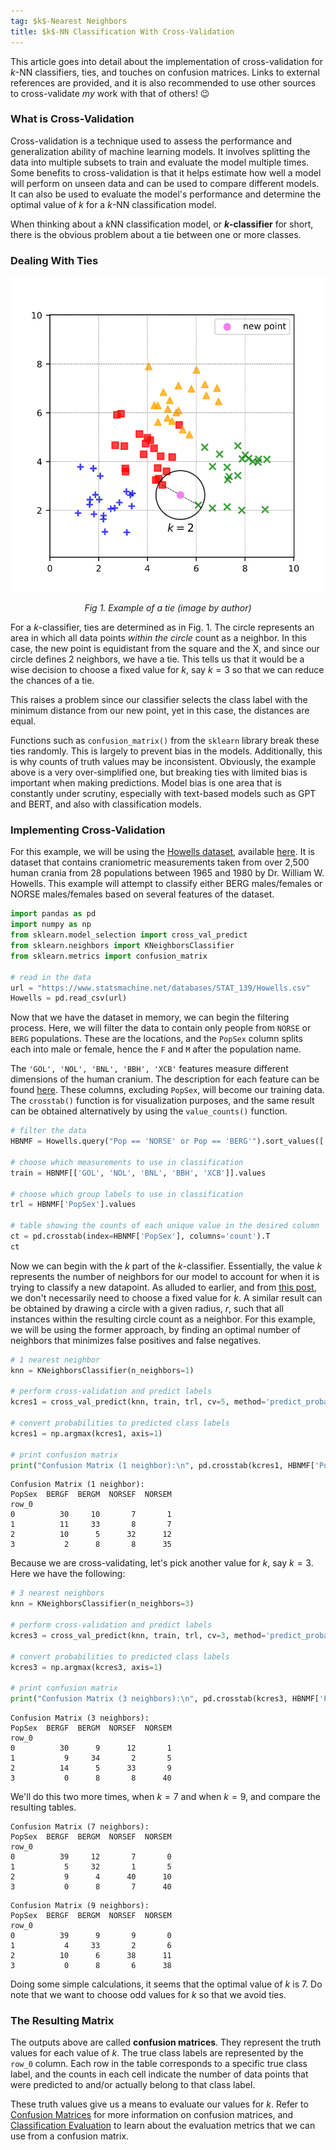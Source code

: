 ```yaml
---
tag: $k$-Nearest Neighbors
title: $k$-NN Classification With Cross-Validation
---
```


This article goes into detail about the implementation of cross-validation for $k$-NN classifiers, ties, and touches on confusion matrices. Links to external references are provided, and it is also recommended to use other sources to cross-validate *my* work with that of others! 😉


### **What is Cross-Validation**

Cross-validation is a technique used to assess the performance and generalization ability of machine learning models. It involves splitting the data into multiple subsets to train and evaluate the model multiple times. Some benefits to cross-validation is that it helps estimate how well a model will perform on unseen data and can be used to compare different models. It can also be used to evaluate the model's performance and determine the optimal value of $k$ for a $k$-NN classification model.

When thinking about a $k$NN classification model, or **$k$-classifier** for short, there is the obvious problem about a tie between one or more classes. 


### **Dealing With Ties**

<p align="center">
      <img src="https://raw.githubusercontent.com/s-lasch/s-lasch.github.io/f728c1a593c4ab810308a748f91f0a7c968325ff/images/knn_tie_example.svg" 
           alt="Example of a tie in a kNN model."/>
<p align="center"><em>Fig 1. Example of a tie (image by author)</em></p>
</p>

For a $k$-classifier, ties are determined as in Fig. 1. The circle represents an area in which all data points *within the circle* count as a neighbor. In this case, the new point is equidistant from the square and the X, and since our circle defines 2 neighbors, we have a tie. This tells us that it would be a wise decision to choose a fixed value for $k$, say $k=3$ so that we can reduce the chances of a tie.

This raises a problem since our classifier selects the class label with the minimum distance from our new point, yet in this case, the distances are equal.

Functions such as `confusion_matrix()` from the `sklearn` library break these ties randomly. This is largely to prevent bias in the models. Additionally, this is why counts of truth values may be inconsistent. Obviously, the example above is a very over-simplified one, but breaking ties with limited bias is important when making predictions. Model bias is one area that is constantly under scrutiny, especially with text-based models such as GPT and BERT, and also with classification models.


### **Implementing Cross-Validation**

For this example, we will be using the [Howells dataset](https://web.utk.edu/~auerbach/HOWL.htm), available [here](https://www.statsmachine.net/databases/STAT_139/Howells.csv). It is dataset that contains craniometric measurements taken from over 2,500 human crania from 28 populations between 1965 and 1980 by Dr. William W. Howells. This example will attempt to classify either BERG males/females or NORSE males/females based on several features of the dataset. 

``` python
import pandas as pd
import numpy as np
from sklearn.model_selection import cross_val_predict
from sklearn.neighbors import KNeighborsClassifier
from sklearn.metrics import confusion_matrix

# read in the data
url = "https://www.statsmachine.net/databases/STAT_139/Howells.csv"
Howells = pd.read_csv(url)
```

Now that we have the dataset in memory, we can begin the filtering process. Here, we will filter the data to contain only people from `NORSE` or `BERG` populations. These are the locations, and the `PopSex` column splits each into male or female, hence the `F` and `M` after the population name. 

The `'GOL', 'NOL', 'BNL', 'BBH', 'XCB'` features measure different dimensions of the human cranium. The description for each feature can be found [here](https://search.r-project.org/CRAN/refmans/TestDimorph/html/Howells.html). These columns, excluding `PopSex`, will become our training data. The `crosstab()` function is for visualization purposes, and the same result can be obtained alternatively by using the `value_counts()` function.

``` python
# filter the data
HBNMF = Howells.query("Pop == 'NORSE' or Pop == 'BERG'").sort_values(['Pop', 'Sex'])[['HID', 'Sex', 'Pop', 'PopSex', 'GOL', 'NOL', 'BNL', 'BBH', 'XCB']]

# choose which measurements to use in classification
train = HBNMF[['GOL', 'NOL', 'BNL', 'BBH', 'XCB']].values

# choose which group labels to use in classification
trl = HBNMF['PopSex'].values

# table showing the counts of each unique value in the desired column
ct = pd.crosstab(index=HBNMF['PopSex'], columns='count').T
ct
```

Now we can begin with the $k$ part of the $k$-classifier. Essentially, the value $k$ represents the number of neighbors for our model to account for when it is trying to classify a new datapoint. As alluded to earlier, and from [this post](https://stats.stackexchange.com/questions/43388/different-use-of-neighbors-in-knn-classification-algorithm), we don't necessarily need to choose a fixed value for $k$. A similar result can be obtained by drawing a circle with a given radius, $r$, such that all instances within the resulting circle count as a neighbor. For this example, we will be using the former approach, by finding an optimal number of neighbors that minimizes false positives and false negatives.

``` python
# 1 nearest neighbor
knn = KNeighborsClassifier(n_neighbors=1)

# perform cross-validation and predict labels
kcres1 = cross_val_predict(knn, train, trl, cv=5, method='predict_proba')

# convert probabilities to predicted class labels
kcres1 = np.argmax(kcres1, axis=1)

# print confusion matrix
print("Confusion Matrix (1 neighbor):\n", pd.crosstab(kcres1, HBNMF['PopSex']), sep="")
```
``` text
Confusion Matrix (1 neighbor):
PopSex  BERGF  BERGM  NORSEF  NORSEM
row_0                               
0          30     10       7       1
1          11     33       8       7
2          10      5      32      12
3           2      8       8      35
```

Because we are cross-validating, let's pick another value for $k$, say $k=3$. Here we have the following:

``` python
# 3 nearest neighbors
knn = KNeighborsClassifier(n_neighbors=3)

# perform cross-validation and predict labels
kcres3 = cross_val_predict(knn, train, trl, cv=3, method='predict_proba')

# convert probabilities to predicted class labels
kcres3 = np.argmax(kcres3, axis=1)

# print confusion matrix
print("Confusion Matrix (3 neighbors):\n", pd.crosstab(kcres3, HBNMF['PopSex']), sep="")
```
``` text
Confusion Matrix (3 neighbors):
PopSex  BERGF  BERGM  NORSEF  NORSEM
row_0                               
0          30      9      12       1
1           9     34       2       5
2          14      5      33       9
3           0      8       8      40
```

We'll do this two more times, when $k=7$ and when $k=9$, and compare the resulting tables.

``` text
Confusion Matrix (7 neighbors):
PopSex  BERGF  BERGM  NORSEF  NORSEM
row_0                               
0          39     12       7       0
1           5     32       1       5
2           9      4      40      10
3           0      8       7      40
```
``` text
Confusion Matrix (9 neighbors):
PopSex  BERGF  BERGM  NORSEF  NORSEM
row_0                               
0          39      9       9       0
1           4     33       2       6
2          10      6      38      11
3           0      8       6      38
```

Doing some simple calculations, it seems that the optimal value of $k$ is 7. Do note that we want to choose odd values for $k$ so that we avoid ties.


### **The Resulting Matrix**

The outputs above are called **confusion matrices**. They represent the truth values for each value of $k$. The true class labels are represented by the `row_0` column. Each row in the table corresponds to a specific true class label, and the counts in each cell indicate the number of data points that were predicted to and/or actually belong to that class label. 

These truth values give us a means to evaluate our values for $k$. Refer to [Confusion Matrices](https://s-lasch.github.io/2023/05/22/Confusion-Matrices.html) for more information on confusion matrices, and [Classification Evaluation](https://s-lasch.github.io/2023/05/22/Classification-Evaluation.html) to learn about the evaluation metrics that we can use from a confusion matrix. 
